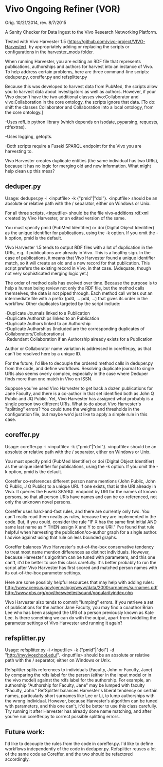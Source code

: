 Vivo Ongoing Refiner (VOR)
==========================
Orig. 10/21/2014, rev. 8/7/2015

A Sanity Checker for Data Ingest to the Vivo Research Networking Platform.

Tested with Vivo Harvester 1.5 (https://github.com/vivo-project/VIVO-Harvester), by appropriately adding or replacing the scripts or configurations in the harvester_mods folder.

When running Harvester, you are editing an RDF file that represents publications, authorships and authors for harvest into an instance of Vivo.  To help address certain problems, here are three command-line scripts: deduper.py, coreffer.py and refsplitter.py 

Because this was developed to harvest data from PubMed, the scripts allow you to harvest data about investigators as well as authors.  However, if your Vivo doesn't have the two additional classes vivo:Collaborator and vivo:Collaboration in the core ontology, the scripts ignore that data. [To do:  shift the classes Collaborator and Collaboration into a local ontology, from the core ontology.]

-Uses rdfLib python library (which depends on isodate, pyparsing, requests, rdfextras). 

-Uses logging, getopts.

-Both scripts require a Fuseki SPARQL endpoint for the Vivo you are harvesting to.

Vivo Harvester creates duplicate entities (the same individual has two URIs), because
it has no logic for merging old and new information.  What might help clean up this mess?

deduper.py
----------

Usage: deduper.py -i \<inputfile\> -k {"pmid"|"doi"}.  \<inputfile\> should be an absolute or relative path with the / separator, either on Windows or Unix.

For all three scripts, \<inputfile\> should be the file vivo-additions.rdf.xml created by Vivo Harvester, or an edited version of the same.
 
You must specify pmid (PubMed Identifier) or doi (Digital Object Identifier) as the unique identifier for publications, using the -k option.  If you omit the -k option, pmid is the default.

Vivo Harvester 1.5 tends to output RDF files with a lot of duplication in the URIs, e.g. if publications are already in Vivo.  This is a healthy sign. In the case of publications, it means that Vivo Harvester found a unique identifier match, so it will create an old and a new record for that publication.  This script prefers the existing record in Vivo, in that case.  (Adequate, though not very sophisticated merging logic yet.)

The order of method calls has evolved over time.  Because the purpose is to help a human being review not only the RDF file, but the method calls themselves, the data is not piped through.  Each method call writes out an intermediate file with a prefix (pd0, ... pd4, ...) that gives its order in the workflow.  Other duplicates targeted by the script include:

-Duplicate Journals linked to a Publication
<br>
-Duplicate Authorships linked to an Publication
<br>
-Duplicate Authors linked to an Authorship
<br>
-Duplicate Authorships (Included are the corresponding duplicates of Collaborators/Collaborations)
<br> 
-Redundant Collaboration if an Authorship already exists for a Publication

Author or Collaborator name variation is addressed in coreffer.py, as that can't be resolved here by a unique ID.

For the future, I'd like to decouple the ordered method calls in deduper.py from the code, and define workflows.
Resolving duplicate journal to single URIs also seems overly complex, especially in the case where Deduper finds more than one match in Vivo on ISSN.

Suppose you've used Vivo Harvester to get back a dozen publications for Jane Faculty, and there is a co-author in that set identified both as John Q Public and JQ Public.  Yet, Vivo Harvester has assigned what probably is a single person two different URIs.  What to do about Vivo Harvester's "splitting" errors?  You could tune the weights and thresholds in the configuration file, but maybe we'd just like to apply a simple rule in this case.

coreffer.py
-----------

Usage: coreffer.py -i \<inputfile\> -k {"pmid"|"doi"}.  \<inputfile\> should be an absolute or relative path with the / separator, either on Windows or Unix.

You must specify pmid (PubMed Identifier) or doi (Digital Object Identifier) as the unique identifier for publications, using the -k option.  If you omit the -k option, pmid is the default.

Coreffer co-references different person name mentions (John Public, John Q Public, J Q Public) to a unique URI.  If one exists, that is the URI already in Vivo.  It queries the Fuseki SPARQL endpoint by URI for the names of known persons, so that all person URIs have names and can be co-referenced, not only the unknown novel persons. 

Coreffer uses hard-and-fast rules, and there are currently only two.  You can't really read them neatly as rules, because they are implemented in the code.  But, if you could, consider the rule "IF X has the same first initial AND same last name as Y THEN assign X and Y to one URI."  I've found that rule helpful when harvesting the publication/co-author graph for a single author.  I advise against using that rule on less bounded graphs.

Coreffer balances Vivo Harvester's out-of-the-box conservative tendency to treat most name mention differences as distinct individuals. However, because Harvester's algorithm can be tuned with parameters, and this one can't, it'd be better to use this class carefully.  It's better probably to run the script after Vivo Harvester has first scored and matched person names with its out-of-the-box parameter settings.

Here are some possibly helpful resources that may help with adding rules:
http://www.census.gov/genealogy/www/data/2000surnames/surnames.pdf
http://www.pbs.org/pov/thesweetestsound/popularityindex.php

Vivo Harvester also tends to commit "lumping" errors.  If you retrieve a set of publications for the author Jane Faculty, you may find a coauthor Brian Lee who has been assigned the URI of a person previously known as Kate Lee. Is there something we can do with the output, apart from twiddling the parameter settings of Vivo Harvester and running it again?

refsplitter.py
--------------

Usage: refsplitter.py -i \<inputfile\> -k {"pmid"|"doi"} -d "<http://myvivoschool.edu/>".  \<inputfile\> should be an absolute or relative path with the / separator, either on Windows or Unix.


Refsplitter splits references to individuals (Faculty, John or Faculty, Jane) by comparing the rdfs label for the person (either in the input model or in the vivo model) against the rdfs label for the authorship.  For example, an authorship "Authorship for Faculty, Jane" may be lumped with faculty "Faculty, John."  RefSplitter balances Harvester's liberal tendency on certain names, particularly short surnames like Lee or Li, to lump authorships with the wrong individual.  However, because Harvester's algorithm can be tuned with parameters, and this one can't, it'd be better to use this class carefully.  Try running it after Harvester has already done name matching, and after you've run coreffer.py to correct possible splitting errors.

Future work:
------------
I'd like to decouple the rules from the code in coreffer.py.  I'd like to define workflows independently of the code in deduper.py.
Refsplitter reuses a lot of the same code as Coreffer, and the two should be refactored accordingly.
